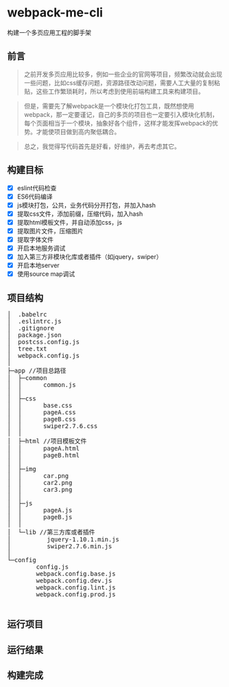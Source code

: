# webpack-me-cli


构建一个多页应用工程的脚手架


## 前言

> 之前开发多页应用比较多，例如一些企业的官网等项目，频繁改动就会出现一些问题，比如css缓存问题，资源路径改动问题，需要人工大量的复制粘贴，这些工作繁琐耗时，所以考虑到使用前端构建工具来构建项目。

> 但是，需要先了解webpack是一个模块化打包工具，既然想使用webpack，那一定要谨记，自己的多页的项目也一定要引入模块化机制，每个页面相当于一个模块，抽象好各个组件，这样才能发挥webpack的优势。才能使项目做到高内聚低耦合。

> 总之，我觉得写代码首先是好看，好维护，再去考虑其它。
    

## 构建目标

- [x] eslint代码检查
- [x] ES6代码编译
- [x] js模块打包，公共，业务代码分开打包，并加入hash
- [x] 提取css文件，添加前缀，压缩代码，加入hash
- [x] 提取html模板文件，并自动添加css，js
- [x] 提取图片文件，压缩图片
- [x] 提取字体文件
- [x] 开启本地服务调试
- [x] 加入第三方非模块化库或者插件（如jquery，swiper）
- [x] 开启本地server
- [x] 使用source map调试

## 项目结构 

 <pre>
│  .babelrc
│  .eslintrc.js
│  .gitignore
│  package.json
│  postcss.config.js
│  tree.txt
│  webpack.config.js 
│  
├─app //项目总路径
│  ├─common
│  │      common.js
│  │      
│  ├─css
│  │      base.css
│  │      pageA.css
│  │      pageB.css
│  │      swiper2.7.6.css
│  │      
│  ├─html //项目模板文件
│  │      pageA.html
│  │      pageB.html
│  │      
│  ├─img
│  │      car.png
│  │      car2.png
│  │      car3.png
│  │      
│  ├─js
│  │      pageA.js
│  │      pageB.js
│  │      
│  └─lib //第三方库或者插件
│          jquery-1.10.1.min.js
│          swiper2.7.6.min.js
│          
└─config
        config.js
        webpack.config.base.js
        webpack.config.dev.js
        webpack.config.lint.js
        webpack.config.prod.js
 </pre>

         

## 运行项目

## 运行结果

## 构建完成


